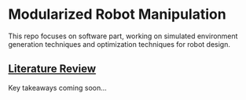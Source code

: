# Modularized Robot Manipulation
This repo focuses on software part, working on simulated environment generation techniques and optimization techniques for robot design.

## [Literature Review](/Literature/)
Key takeaways coming soon...